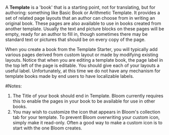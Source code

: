 A **Template** is a 'book' that is a starting point, not for translating, but for authoring: something like Basic Book or Arithmetic Template. It provides a set of related page layouts that an author can choose from in writing an original book. These pages are also available to use in books created from another template. Usually the text and picture blocks on these pages will be empty, ready for an author to fill in, though sometimes there may be standard text or pictures that should be on every copy of the page.

When you create a book from the Template Starter, you will typically add various pages derived from custom layout or made by modifying existing layouts. Notice that when you are editing a template book, the page label in the top left of the page is editable. You should give each of your layouts a useful label. Unfortunately, at this time we do not have any mechanism for template books made by end users to have localizable labels.

#Notes:
1. The Title of your book should end in Template. Bloom currently requires this to enable the pages in your book to be available for use in other books.
2. You may wish to customize the icon that appears in Bloom's collection tab for your template. To prevent Bloom overwriting your custom icon, simply make it read-only. Often a good way to make a custom icon is to start with the one Bloom creates.